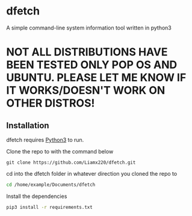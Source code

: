 # dfetch
A simple command-line system information tool written in python3

# NOT ALL DISTRIBUTIONS HAVE BEEN TESTED ONLY POP OS AND UBUNTU. PLEASE LET ME KNOW IF IT WORKS/DOESN'T WORK ON OTHER DISTROS!

## Installation
dfetch requires [Python3](https://www.python.org/) to run.

Clone the repo to with the command below
```git
git clone https://github.com/Liamx220/dfetch.git
```
cd into the dfetch folder in whatever direction you cloned the repo to
```sh
cd /home/example/Documents/dfetch
```
Install the dependencies
```sh
pip3 install -r requirements.txt
```

